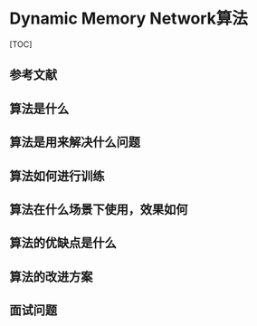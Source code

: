 # Dynamic Memory Network算法

[TOC]

## 参考文献

## 算法是什么

## 算法是用来解决什么问题

## 算法如何进行训练

## 算法在什么场景下使用，效果如何

## 算法的优缺点是什么

## 算法的改进方案

## 面试问题